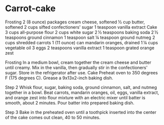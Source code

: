 # Carrot-cake
Frosting 
2 (8 ounce) packages cream cheese, softened
½ cup butter, softened
2 cups sifted confectioners' sugar
1 teaspoon vanilla extract
Cake
3 cups all-purpose flour 
2 cups white sugar
2 ½ teaspoons baking soda
2 ½ teaspoons ground cinnamon
1 teaspoon salt
¼ teaspoon ground nutmeg
2 cups shredded carrots
1 (11 ounce) can mandarin oranges, drained
1 ¼ cups vegetable oil 
3 eggs
2 teaspoons vanilla extract
1 teaspoon grated orange zest

Frosting In a medium bowl, cream together the cream cheese and butter until creamy. Mix in the vanilla, then gradually stir in the confectioners' sugar. Store in the refrigerator after use. Cake Preheat oven to 350 degrees F (175 degrees C). Grease a 9x13x2-inch baking dish.

Step 2 Whisk flour, sugar, baking soda, ground cinnamon, salt, and nutmeg together in a bowl. Beat carrots, mandarin oranges, oil, eggs, vanilla extract, and orange zest into flour mixture with an electric mixer until batter is smooth, about 2 minutes. Pour batter into prepared baking dish.

Step 3 Bake in the preheated oven until a toothpick inserted into the center of the cake comes out clean, 40 to 50 minutes.

